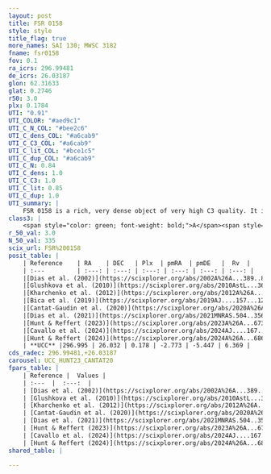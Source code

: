 ```yaml
---
layout: post
title: FSR 0158
style: style
title_flag: true
more_names: SAI 130; MWSC 3182
fname: fsr0158
fov: 0.1
ra_icrs: 296.99481
de_icrs: 26.03187
glon: 62.31633
glat: 0.2746
r50: 3.0
plx: 0.1784
UTI: "0.91"
UTI_COLOR: "#aed9c1"
UTI_C_N_COL: "#bee2c6"
UTI_C_dens_COL: "#a6cab9"
UTI_C_C3_COL: "#a6cab9"
UTI_C_lit_COL: "#bce1c5"
UTI_C_dup_COL: "#a6cab9"
UTI_C_N: 0.84
UTI_C_dens: 1.0
UTI_C_C3: 1.0
UTI_C_lit: 0.85
UTI_C_dup: 1.0
UTI_summary: |
    FSR 0158 is a rich, very dense object of very high C3 quality. It is well-studied in the literature.
class3: |
    <span style="color: green; font-weight: bold;">A</span><span style="color: green; font-weight: bold;">A</span>
r_50_val: 3.0
N_50_val: 335
scix_url: FSR%200158
posit_table: |
    | Reference    | RA    | DEC   | Plx  | pmRA  | pmDE   |  Rv  |
    | :---         | :---: | :---: | :---: | :---: | :---: | :---: |
    |[Dias et al. (2002)](https://scixplorer.org/abs/2002A%26A...389..871D) | 296.996 | 26.032 | -- | 0.58 | -6.26 | -- |
    |[Glushkova et al. (2010)](https://scixplorer.org/abs/2010AstL...36...75G) | 296.992 | 26.032 | -- | -- | -- | -- |
    |[Kharchenko et al. (2012)](https://scixplorer.org/abs/2012A%26A...543A.156K) | 297.015 | 26.04 | -- | -3.37 | -4.79 | -- |
    |[Bica et al. (2019)](https://scixplorer.org/abs/2019AJ....157...12B) | 296.988 | 26.029 | -- | -- | -- | -- |
    |[Cantat-Gaudin et al. (2020)](https://scixplorer.org/abs/2020A%26A...640A...1C) | 296.99 | 26.04 | 0.139 | -2.748 | -5.432 | -- |
    |[Dias et al. (2021)](https://scixplorer.org/abs/2021MNRAS.504..356D) | 296.99 | 26.039 | 0.131 | -2.737 | -5.407 | -- |
    |[Hunt & Reffert (2023)](https://scixplorer.org/abs/2023A%26A...673A.114H) | 296.989 | 26.041 | 0.186 | -2.789 | -5.458 | 13.715 |
    |[Cavallo et al. (2024)](https://scixplorer.org/abs/2024AJ....167...12C) | 296.999 | 26.01 | 0.184 | -- | -- | -- |
    |[Hunt & Reffert (2024)](https://scixplorer.org/abs/2024A%26A...686A..42H) | 296.989 | 26.041 | 0.186 | -2.789 | -5.458 | 13.715 |
    | **UCC** |296.995 | 26.032 | 0.178 | -2.773 | -5.447 | 6.369 | 
cds_radec: 296.99481,+26.03187
carousel: UCC_HUNT23_CANTAT20
fpars_table: |
    | Reference |  Values |
    | :---  |  :---:  |
    | [Dias et al. (2002)](https://scixplorer.org/abs/2002A%26A...389..871D) | `E(B-V)=1.208, Dist=2769.0, Age=8.505` |
    | [Glushkova et al. (2010)](https://scixplorer.org/abs/2010AstL...36...75G) | `E(B-V)=1.17, Dm=12.78, Age=8.3` |
    | [Kharchenko et al. (2012)](https://scixplorer.org/abs/2012A%26A...543A.156K) | `e_bv=1.208, distance=2769, log_age=8.505` |
    | [Cantat-Gaudin et al. (2020)](https://scixplorer.org/abs/2020A%26A...640A...1C) | `AVNN=4.39, DMNN=13.94, AgeNN=7.01` |
    | [Dias et al. (2021)](https://scixplorer.org/abs/2021MNRAS.504..356D) | `Av=3.971, Dist=3727, logage=7.884, [Fe/H]=0.021` |
    | [Hunt & Reffert (2023)](https://scixplorer.org/abs/2023A%26A...673A.114H) | `AV50=5.122, diffAV50=3.097, MOD50=13.612, logAge50=7.681` |
    | [Cavallo et al. (2024)](https://scixplorer.org/abs/2024AJ....167...12C) | `AV50=4.68, dMod50=13.98, logAge50=7.33, [Fe/H]50=0.0` |
    | [Hunt & Reffert (2024)](https://scixplorer.org/abs/2024A%26A...686A..42H) | `MassJ=5684.23` |
shared_table: |
    
---
```

